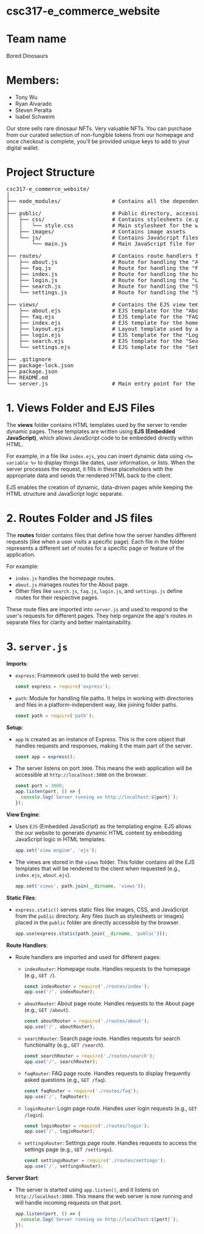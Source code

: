 # csc317-e_commerce_website

# Team name
Bored Dinosaurs

# Members:
* Tony Wu
* Ryan Alvarado
* Steven Peralta
* Isabel Schweim

Our store sells rare dinosaur NFTs. Very valuable NFTs.
You can purchase from our curated selection of non-fungible tokens from our homepage and once checkout is complete, you’ll be provided unique keys to add to your digital wallet.


# Project Structure 
<pre>
csc317-e_commerce_website/
│
├── node_modules/                # Contains all the dependencies installed via npm
│
├── public/                      # Public directory, accessible by the client
│   ├── css/                     # Contains stylesheets (e.g., style.css for page styling)
│   │   └── style.css            # Main stylesheet for the website
│   ├── images/                  # Contains image assets
│   └── js/                      # Contains JavaScript files
│       └── main.js              # Main JavaScript file for client-side functionality
│
├── routes/                      # Contains route handlers for different pages
│   ├── about.js                 # Route for handling the "About" page
│   ├── faq.js                   # Route for handling the "FAQ" page
│   ├── index.js                 # Route for handling the homepage
│   ├── login.js                 # Route for handling the "Login" page
│   ├── search.js                # Route for handling the "Search" page
│   └── settings.js              # Route for handling the "Settings" page
│
├── views/                       # Contains the EJS view templates for rendering HTML dynamically
│   ├── about.ejs                # EJS template for the "About" page
│   ├── faq.ejs                  # EJS template for the "FAQ" page
│   ├── index.ejs                # EJS template for the homepage
│   ├── layout.ejs               # Layout template used by all pages (includes header, footer, etc.) [Not implemented yet]
│   ├── login.ejs                # EJS template for the "Login" page
│   ├── search.ejs               # EJS template for the "Search" page
│   └── settings.ejs             # EJS template for the "Settings" page
│
├── .gitignore                   
├── package-lock.json            
├── package.json                 
├── README.md                    
└── server.js                    # Main entry point for the Express.js server, which starts the application
</pre>


# 1. Views Folder and EJS Files

The **views** folder contains HTML templates used by the server to render dynamic pages. These templates are written using **EJS (Embedded JavaScript)**, which allows JavaScript code to be embedded directly within HTML. 

For example, in a file like `index.ejs`, you can insert dynamic data using `<%= variable %>` to display things like dates, user information, or lists. When the server processes the request, it fills in these placeholders with the appropriate data and sends the rendered HTML back to the client.

EJS enables the creation of dynamic, data-driven pages while keeping the HTML structure and JavaScript logic separate.

# 2. Routes Folder and JS files

The **routes** folder contains files that define how the server handles different requests (like when a user visits a specific page). Each file in the folder represents a different set of routes for a specific page or feature of the application.

For example:
- `index.js` handles the homepage routes.
- `about.js` manages routes for the About page.
- Other files like `search.js`, `faq.js`, `login.js`, and `settings.js` define routes for their respective pages.

These route files are imported into `server.js` and used to respond to the user's requests for different pages. They help organize the app's routes in separate files for clarity and better maintainability.

# 3. `server.js`

**Imports**:
   - `express`: Framework used to build the web server. 

     ```javascript
     const express = require('express');
     ```
   - `path`: Module for handling file paths. It helps in working with directories and files in a platform-independent way, like joining folder paths.

     ```javascript
     const path = require('path');
     ```

**Setup**:
   - `app` is created as an instance of Express. This is the core object that handles requests and responses, making it the main part of the server.

     ```javascript
     const app = express();
     ```
   - The server listens on port `3000`. This means the web application will be accessible at `http://localhost:3000` on the browser.

     ```javascript
     const port = 3000;
     app.listen(port, () => {
       console.log(`Server running on http://localhost:${port}`);
     });
     ```

**View Engine**:
   - Uses `EJS` (Embedded JavaScript) as the templating engine. EJS allows the our website to generate dynamic HTML content by embedding JavaScript logic in HTML templates.

     ```javascript
     app.set('view engine', 'ejs');
     ```
   - The views are stored in the `views` folder. This folder contains all the EJS templates that will be rendered to the client when requested (e.g., `index.ejs`, `about.ejs`).

     ```javascript
     app.set('views', path.join(__dirname, 'views'));
     ```

**Static Files**:
   - `express.static()` serves static files like images, CSS, and JavaScript from the `public` directory. Any files (such as stylesheets or images) placed in the `public` folder are directly accessible by the browser.

     ```javascript
     app.use(express.static(path.join(__dirname, 'public')));
     ```

**Route Handlers**:
   - Route handlers are imported and used for different pages:
     - `indexRouter`: Homepage route. Handles requests to the homepage (e.g., `GET /`).

       ```javascript
       const indexRouter = require('./routes/index');
       app.use('/', indexRouter);
       ```
     - `aboutRouter`: About page route. Handles requests to the About page (e.g., `GET /about`).

       ```javascript
       const aboutRouter = require('./routes/about');
       app.use('/', aboutRouter);
       ```
     - `searchRouter`: Search page route. Handles requests for search functionality (e.g., `GET /search`).

       ```javascript
       const searchRouter = require('./routes/search');
       app.use('/', searchRouter);
       ```
     - `faqRouter`: FAQ page route. Handles requests to display frequently asked questions (e.g., `GET /faq`).

       ```javascript
       const faqRouter = require('./routes/faq');
       app.use('/', faqRouter);
       ```
     - `loginRouter`: Login page route. Handles user login requests (e.g., `GET /login`).

       ```javascript
       const loginRouter = require('./routes/login');
       app.use('/', loginRouter);
       ```
     - `settingsRouter`: Settings page route. Handles requests to access the settings page (e.g., `GET /settings`).

       ```javascript
       const settingsRouter = require('./routes/settings');
       app.use('/', settingsRouter);
       ```

**Server Start**:
   - The server is started using `app.listen()`, and it listens on `http://localhost:3000`. This means the web server is now running and will handle incoming requests on that port.

     ```javascript
     app.listen(port, () => {
       console.log(`Server running on http://localhost:${port}`);
     });
     ```
